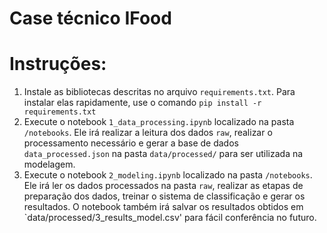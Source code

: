 # Case técnico IFood

# Instruções:
1) Instale as bibliotecas descritas no arquivo `requirements.txt`. Para instalar elas rapidamente, use o comando `pip install -r requirements.txt` 
2) Execute o notebook `1_data_processing.ipynb` localizado na pasta `/notebooks`. Ele irá realizar a leitura dos dados `raw`, realizar o processamento necessário e gerar a base de dados `data_processed.json` na pasta `data/processed/` para ser utilizada na modelagem.
3) Execute o notebook `2_modeling.ipynb` localizado na pasta `/notebooks`. Ele irá ler os dados processados na pasta `raw`, realizar as etapas de preparação dos dados, treinar o sistema de classificação e gerar os resultados. O notebook também irá salvar os resultados obtidos em `data/processed/3_results_model.csv' para fácil conferência no futuro.
